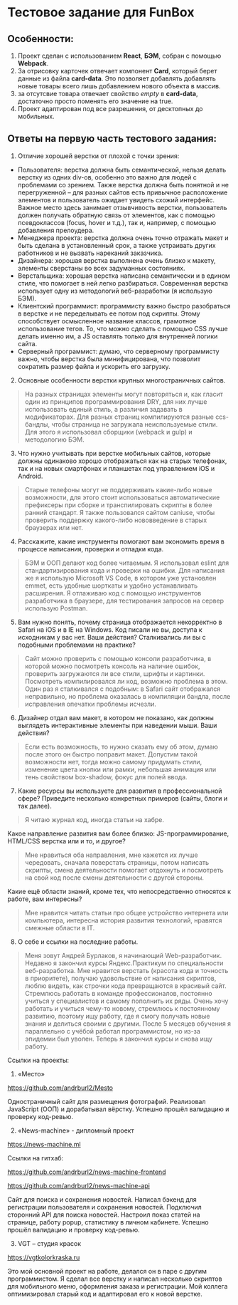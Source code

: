 # Тестовое задание для FunBox

## Особенности:

1. Проект сделан с использованием **React**, **БЭМ**, собран c помощью **Webpack**.
2. За отрисовку карточек отвечает компонент **Card**, который берет данные из файла **card-data**. Это позволяет добавлять добавлять новые товары всего лишь добавлением нового объекта в массив.
3. за отсутсвие товара отвечает свойство *empty* в **card-data**, достаточно просто поменять его значение на true.
4. Проект адаптирован под все разрешения, от десктопных до мобильных.

## Ответы на первую часть тестового задания:

1. Отличие хорошей верстки от плохой с точки зрения:
  * Пользователя: верстка должна быть семантической, нельзя делать верстку из одних div-ов, особенно это важно для людей с проблемами со зрением. Также верстка должна быть понятной и не перегруженной – для разных сайтов есть привычное расположение элементов и пользователь ожидает увидеть схожий интерфейс. Важное место здесь занимает отзывчивость верстки, пользователь должен получать обратную связь от элементов, как с помощью псевдоклассов (focus, hover и т.д.), так и, например, с помощью добавления прелоудера.
  *	Менеджера проекта: верстка должна очень точно отражать макет и быть сделана в установленный срок, а также устраивать других работников и не вызвать нареканий заказчика.
  *	Дизайнера: хорошая верстка выполнена очень близко к макету, элементы сверстаны во всех задуманных состояниях.
  *	Верстальщика: хорошая верстка написана семантически и в едином стиле, что помогает в ней легко разбираться. Современная верстка использует одну из методологий веб-разработки (я использую БЭМ).
  *	Клиентский программист: программисту важно быстро разобраться в верстке и не переделывать ее потом под скрипты. Этому способствует осмысленное название классов, грамотное использование тегов. То, что можно сделать с помощью CSS лучше делать именно им, а JS оставлять только для внутренней логики сайта.
  *	Серверный программист: думаю, что серверному программисту важно, чтобы верстка была минифицирована, что позволит сократить размер файла и ускорить его загрузку.

2. Основные особенности верстки крупных многостраничных сайтов.

> На разных страницах элементы могут повторяться и, как гласит один из принципов программирования DRY, для них лучше использовать единый стиль, а различия задавать в модификаторах. Для разных страниц компилируются разные ccs-бандлы, чтобы страница не загружала неиспользуемые стили.
> Для этого я использовал сборщики (webpack и gulp) и методологию БЭМ.

3. Что нужно учитывать при верстке мобильных сайтов, которые должны одинаково хорошо отображаться как на старых телефонах, так и на новых смартфонах и планшетах под управлением iOS и Android.

> Старые телефоны могут не поддерживать какие-либо новые возможности, для этого стоит использоваться автоматические префиксеры при сборке и транспилировать скрипты в более ранний стандарт. Я также пользовался сайтом caniuse, чтобы проверить поддержку какого-либо нововведение в старых браузерах или нет.

4. Расскажите, какие инструменты помогают вам экономить время в процессе написания, проверки и отладки кода.

> БЭМ и ООП делают код более читаемым. Я использовал eslint для стандартизирования кода и проверки на ошибки. Для написания же я использую Microsoft VS Code, в котором уже установлен emmet, есть удобные шорткаты и удобно устанавливать расширения.
> Я отлаживаю код с помощью инструментов разработчика в браузере, для тестирования запросов на сервер использую Postman.

5. Вам нужно понять, почему страница отображается некорректно в Safari на iOS и в IE на Windows. Код писали не вы, доступа к исходникам у вас нет. Ваши действия? Сталкивались ли вы с подобными проблемами на практике?

> Сайт можно проверить с помощью консоли разработчика, в которой можно посмотреть консоль на наличие ошибок, проверить загружаются ли все стили, шрифты и картинки. Посмотреть компилировался ли код, возможно проблема в этом. 
> Один раз я сталкивался с подобным: в Safari сайт отображался неправильно, но проблема оказалась в компиляции бандла, после исправления опечатки проблемы исчезли.

6. Дизайнер отдал вам макет, в котором не показано, как должны выглядеть интерактивные элементы при наведении мыши. Ваши действия?

> Если есть возможность, то нужно сказать ему об этом, думаю после этого он быстро поправит макет.
> Допустим такой возможности нет, тогда можно самому придумать стили, изменение цвета кнопки или рамки, небольшая анимация или тень свойством box-shadow, фокус для полей ввода.

7. Какие ресурсы вы используете для развития в профессиональной сфере? Приведите несколько конкретных примеров (сайты, блоги и так далее).

> Я читаю журнал код, иногда статьи на хабре.

  Какое направление развития вам более близко: JS-программирование, HTML/CSS верстка или и то, и другое?

> Мне нравиться оба направления, мне кажется их лучше чередовать, сначала поверстать страницы, потом написать скрипты, смена деятельности помогает отдохнуть и посмотреть на свой код после смены деятельности с другой стороны.

  Какие ещё области знаний, кроме тех, что непосредственно относятся к работе, вам интересны?

>	Мне нравится читать статьи про общее устройство интернета или компьютера, интересна история развития технологий, нравятся смежные области в IT.

8. О себе и ссылки на последние работы.

>  Меня зовут Андрей Бурлаков, я начинающий Web-разработчик. Недавно я закончил курсы Яндекс.Практикум по специальности веб-разработка.
>  Мне нравится верстать (красота кода и точность в приоритете), получаю удовольствие от написания скриптов, люблю видеть, как строчки кода превращаются в красивый сайт.
>  Стремлюсь работать в команде профессионалов, постоянно учиться у специалистов и самому пополнить их ряды. Очень хочу работать и учиться чему-то новому, стремлюсь к постоянному развитию, поэтому ищу работу, где я смогу получать новые знания и делиться своими с другими.
>  После 5 месяцев обучения я параллельно с учёбой работал программистом, но из-за эпидемии был уволен. Теперь я закончил курсы и снова ищу работу.

Ссылки на проекты:
1. «Место»

  https://github.com/andrburl2/Mesto

  Одностраничный сайт для размещения фотографий. Реализовал JavaScript (ООП) и дорабатывал вёрстку. Успешно прошёл валидацию и проверку код-ревью.

2. «News-machine» - дипломный проект

  https://news-machine.ml

  Ссылки на гитхаб:

  https://github.com/andrburl2/news-machine-frontend

  https://github.com/andrburl2/news-machine-api

  Сайт для поиска и сохранения новостей. Написал бэкенд для регистрации пользователя и сохранения новостей. Подключил сторонний API для поиска новостей. Настроил показ статей на странице, работу popup, статистику в личном кабинете. Успешно прошёл валидацию и проверку код-ревью.

3. VGT – студия красок

  https://vgtkolorkraska.ru

  Это мой основной проект на работе, делался он в паре с другим программистом. Я сделал все верстку и написал несколько скриптов для мобильного меню, оформления заказа и регистрации. Мой коллега оптимизировал старый код и адаптировал его к новой верстке.
